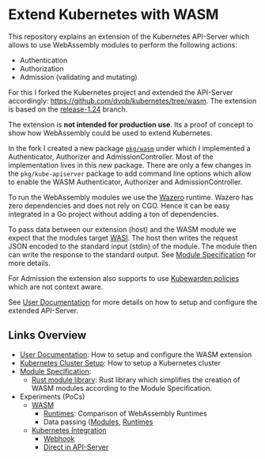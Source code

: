# Extend Kubernetes with WASM

This repository explains an extension of the Kubernetes API-Server which allows to use WebAssembly modules to perform the following actions:
* Authentication
* Authorization
* Admission (validating and mutating)

For this I forked the Kubernetes project and extended the API-Server accordingly: https://github.com/dvob/kubernetes/tree/wasm.
The extension is based on the [release-1.24](https://github.com/kubernetes/kubernetes/tree/release-1.24) branch.

The extension is **not intended for production use**. Its a proof of concept to show how WebAssembly could be used to extend Kubernetes.

In the fork I created a new package [`pkg/wasm`](https://github.com/dvob/kubernetes/tree/wasm/pkg/wasm) under which I implemented a Authenticator, Authorizer and AdmissionController.
Most of the implementation lives in this new package.
There are only a few changes in the `pkg/kube-apiserver` package to add command line options which allow to enable the WASM Authenticator, Authorizer and AdmissionController.

To run the WebAssembly modules we use the [Wazero](https://github.com/tetratelabs/wazero) runtime.
Wazero has zero dependencies and does not rely on CGO. Hence it can be easy integrated in a Go project without adding a ton of dependencies.

To pass data between our extension (host) and the WASM module we expect that the modules target [WASI](https://wasi.dev/).
The host then writes the request JSON encoded to the standard input (stdin) of the module.
The module then can write the response to the standard output.
See [Module Specification](./spec/) for more details.

For Admission the extension also supports to use [Kubewarden policies](https://hub.kubewarden.io/) which are not context aware.

See [User Documentation](./docs/main/) for more details on how to setup and configure the extended API-Server.

## Links Overview
* [User Documentation](./docs/main): How to setup and configure the WASM extension
* [Kubernetes Cluster Setup](./docs/cluseter_setup/): How to setup a Kubernetes cluster
* [Module Specification](./spec/): 
  * [Rust module library](https://github.com/dvob/k8s-wasi-rs): Rust library which simplifies the creation of WASM modules according to the Module Specification.
* Experiments (PoCs)
  * [WASM](./wasm/)
    * [Runtimes](./wasm/runtime): Comparison of WebAssembly Runtimes
    * Data passing ([Modules](./wasm/modules/rs), [Runtimes](./wasm/runtimes/)
  * [Kubernetes Integration](./k8s/)
    * [Webhook](./k8s/webhook/)
    * [Direct in API-Server](./k8s/api-server/)
